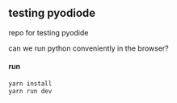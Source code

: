 ## testing pyodiode

repo for testing pyodide

can we run python conveniently in the browser?

#### run

```bash
yarn install
yarn run dev
```